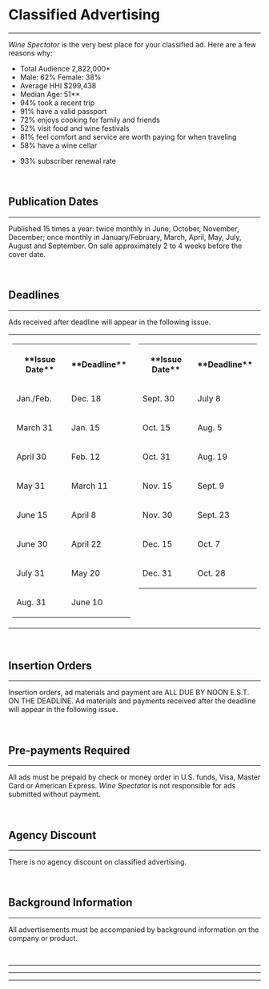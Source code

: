 
# Classified Advertising
---

*Wine Spectator* is the very best place for your classified ad. Here are a few reasons why:

- Total Audience 2,822,000*
- Male: 62% Female: 38%
- Average HHI $299,438
- Median Age: 51**
- 94% took a recent trip
- 91% have a valid passport
- 72% enjoys cooking for family and friends
- 52% visit food and wine festivals
- 81% feel comfort and service are worth paying for when traveling
- 58% have a wine cellar
<!-- Fully paid circulation, audited by ABC, has grown steadily, increasing by 30% since 2000*** -->
- 93% subscriber renewal rate


<!-- <small>* MRI Fall 2013 Survey HHI $100k+</small><br />
<small>** 2013 Ipos Affluent Survey USA, HHI $100k+</small> -->

<br />

## Publication Dates
---

Published 15 times a year: twice monthly in June, October, November, December; once monthly in January/February, March, April, May, 
July, August and September. On sale approximately 2 to 4 weeks before the cover date.

<br />

## Deadlines
---

Ads received after deadline will appear in the following issue.

<table align="center" width="100%" border="0" cellspacing="0" cellpadding="0" style="border:none;">
<tr>
	<td valign="top" width="50%" style="border:none;">
		<table width="100%" border="0" cellspacing="0" cellpadding="0" id="calender">
		<tr>
			<th width="50%"><p class="title">**Issue Date**</p></th>
			<th width="50%"><p class="title">**Deadline**</p></th>
		</tr>
		<tr>
			<td><p>Jan./Feb.</p></td>
			<td><p>Dec. 18</p></td>
		</tr>
		<tr>
			<td><p>March 31</p></td>
			<td><p>Jan. 15</p></td>
		</tr>
		<tr>
			<td><p>April 30</p></td>
			<td><p>Feb. 12</p></td>
		</tr>
		<tr>
			<td><p>May 31</p></td>
			<td><p>March 11</p></td>
		</tr>
		<tr>
			<td><p>June 15</p></td>
			<td><p>April 8</p></td>
		</tr>
		<tr>
			<td><p>June 30</p></td>
			<td><p>April 22</p></td>
		</tr>
		<tr>
			<td><p>July 31</p></td>
			<td><p>May 20</p></td>
            </tr>
            <tr>
                <td><p>Aug. 31</p></td>
                <td><p>June 10</p></td>
            </tr>
		</table>
	</td>
	<td valign="top" width="50%" style="border:none;">
		<table width="100%" border="0" cellspacing="0" cellpadding="0" id="calender">
		<tr>
			<th width="50%"><p class="title">**Issue Date**</p></th>
			<th width="50%"><p class="title">**Deadline**</p></th>
		</tr>
		<tr>
			<td><p>Sept. 30</p></td>
			<td><p>July 8</p></td>
		</tr>
		<tr>
			<td><p>Oct. 15</p></td>
			<td><p>Aug. 5</p></td>
		</tr>
		<tr>
			<td><p>Oct. 31</p></td>
			<td><p>Aug. 19</p></td>
		</tr>
		<tr>
			<td><p>Nov. 15 </p></td>
			<td><p>Sept. 9</p></td>
		</tr>
		<tr>
			<td><p>Nov. 30 </p></td>
			<td><p>Sept. 23</p></td>
		</tr>
		<tr>
			<td><p>Dec. 15 </p></td>
			<td><p>Oct. 7</p></td>
		</tr>
		<tr>
			<td><p>Dec. 31</p></td>
			<td><p>Oct. 28</p></td>
		</tr>
		</table>
	</td>
</tr>
</table>

<br />

## Insertion Orders
---

Insertion orders, ad materials and payment are ALL DUE BY NOON E.S.T. ON THE DEADLINE. Ad materials and payments received after the 
deadline will appear in the following issue.

<br />

## Pre-payments Required
---

All ads must be prepaid by check or money order in U.S. funds, Visa, Master Card or American Express. *Wine Spectator* is not 
responsible for ads submitted without payment.

<br />

## Agency Discount
---

There is no agency discount on classified advertising.

<br />

<!-- <img src="/images/ws/ws-text75.gif" width="96" height="17" border="0" class="h2"> --- Available at a per-insertion charge of $25. Responses will be forwarded unopened weekly.<br /> -->

## Background Information
---

All advertisements must be accompanied by background information on the company or product.

<br />

<!-- ##Display Classified Rates -->
---

<!-- Effective with the January/February 2014 Issue<br />First page premium: 10%

<table align="center" width="100%" border="0" cellspacing="0" cellpadding="0">
<tr>
	<th colspan="3"><p style="margin:0 0 0 10px;">**Per Column Inch**</p></th>
</tr>
<tr>
	<td><p>1x</p></td>
	<td><p>$780</p></td>
	<td><p>All rates are per insertion</p></td>
</tr>
	<td><p>4x</p></td>
	<td><p>$750</p></td>
	<td>&nbsp;</td>
</tr>
<tr>
	<td><p>10x</p></td>
	<td><p>$710</p></td>
	<td><p>&nbsp;</p></td>
</tr>
<tr>
	<td><p>15x(annual)</p></td>
	<td><p>$625</p></td>
	<td><p>Digital files only. Preferred file format: PDF</p></td>
</tr>
<tr>
	<th colspan="3"><p style="margin:0 0 0 10px;">**Column Width**</p></th>
</tr>
<tr>
	<td><p>1 column </p></td>
	<td><p>2 5/8" wide</p></td>
	<td>&nbsp;</td>
</tr>
<tr>
	<td valign="top"><p>2 columns</p></td>
	<td valign="top"><p>5 5/8" wide</p></td>
	<td><p>Maximum size allowed in classified is 10 column</p></td>
</tr>
<tr>	
	<td valign="top"><p>3 columns</p></td>
	<td valign="top"><p>8 5/8" wide</p></td>
	<td valign="top"><p>inches (1 column by 10" or 2 columns by 5")</p></td>
</tr>
</table>

<br /> -->

<!-- ##Non-Display Classified Rates -->
---

<!-- Effective with the January/February 2013 Issue<

**Single Insertion**<br />
$460 up to and including 30 words. Each word over 30 add $5 (Abbreviations, phone numbers, box numbers, zip codes, e-mail addresses, 
web addresses each count as one word)

**Multiple Insertion Discounts**<br />			
4 Insertions: $1,680 / first 30 words ($420 each)<br />			
10 Insertions: $3,750 / first 30 words ($375 each)<br />			
One Year (15 Insertions): $5,325/ first 30 words ($355 each)<br />
For multiple orders, each word over 30 is an additional $5 per word, per insertion.<br />	 -->

<!-- ##Categories for Non-Display Classified -->
---

<!-- Announcements, Auctions, Business Opportunities, Fine Dining, For Sale, Gourmet Products, Help Wanted, Organizations, Positions Wanted, 
Real Estate, Special Events, Wanted, Wine Accessories, Wine Appraisers, Wine Art, Wine Books, Wine Cellar Transportation, Wine Country Lodging, 
Wine Newsletters, Wine Packaging, Wine Schools, Wine Software, Wine Storage Facilities, Wine Storage Systems, Wine Tours, Wine Videos -->
